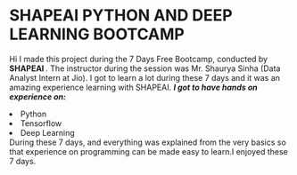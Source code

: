 # SHAPEAI PYTHON AND DEEP LEARNING BOOTCAMP
Hi I made this project during the 7 Days Free Bootcamp, conducted by <b> SHAPEAI
</b>.
The instructor during the session was Mr. Shaurya Sinha (Data Analyst Intern at Jio). I got to learn a lot during these 7 days and it was an amazing experience learning with SHAPEAI.
***I got to have hands on experience on:***
<li>Python
<li>Tensorflow
<li>Deep Learning
<br>During these 7 days, and everything was explained from the very basics so that experience on programming can be made easy to learn.I enjoyed these 7 days.
